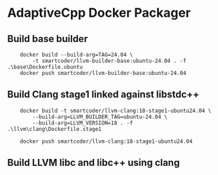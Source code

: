 # AdaptiveCpp Docker Packager

## Build base builder

        docker build --build-arg=TAG=24.04 \
            -t smartcoder/llvm-builder-base:ubuntu-24.04 . -f .\base\Dockerfile.ubuntu
        docker push smartcoder/llvm-builder-base:ubuntu-24.04

## Build Clang stage1 linked against libstdc++

        docker build -t smartcoder/llvm-clang:18-stage1-ubuntu24.04 \
            --build-arg=LLVM_BUILDER_TAG=ubuntu-24.04 \
            --build-arg=LLVM_VERSION=18 . -f .\llvm\clang\Dockerfile.stage1
        
        docker push smartcoder/llvm-clang:18-stage1-ubuntu24.04

## Build LLVM libc and libc++ using clang
